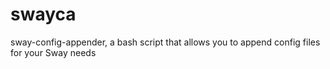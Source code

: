 # swayca
sway-config-appender, a bash script that allows you to append config files for your Sway needs
